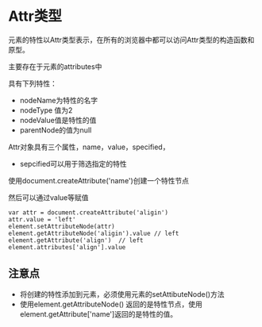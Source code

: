 # Attr类型

元素的特性以Attr类型表示，在所有的浏览器中都可以访问Attr类型的构造函数和原型。

主要存在于元素的attributes中

具有下列特性：

* nodeName为特性的名字
* nodeType 值为2
* nodeValue值是特性的值
* parentNode的值为null



Attr对象具有三个属性，name，value，specified，

* sepcified可以用于筛选指定的特性

使用document.createAttribute\('name'\)创建一个特性节点

然后可以通过value等赋值

```
var attr = document.createAttribute('aligin')
attr.value = 'left'
element.setAttributeNode(attr)
element.getAttributeNode('aligin').value // left
element.getAttribute('align')  // left
element.attributes['align'].value
```

## 注意点 

*  将创建的特性添加到元素，必须使用元素的setAttibuteNode\(\)方法
* 使用element.getAttributeNode\(\) 返回的是特性节点，使用element.getAttribute\['name'\]返回的是特性的值。



